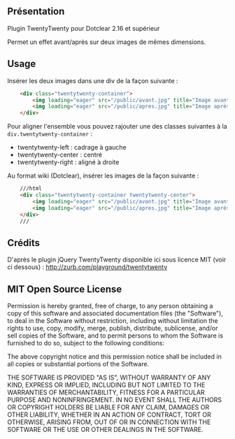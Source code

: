 ## Présentation

Plugin TwentyTwenty pour Dotclear 2.16 et supérieur

Permet un effet avant/après sur deux images de mêmes dimensions.

## Usage

Insérer les deux images dans une div de la façon suivante :

```html
	<div class="twentytwenty-container">
		<img loading="eager" src="/public/avant.jpg" title="Image avant" alt="Image avant traitement" />
		<img loading="eager" src="/public/apres.jpg" title="Image après" alt="Image après traitement" />
	</div>
```

Pour aligner l'ensemble vous pouvez rajouter une des classes suivantes à la <code>div.twentytwenty-container</code> :

* twentytwenty-left : cadrage à gauche
* twentytwenty-center : centré
* twentytwenty-right : aligné à droite

Au format wiki (Dotclear), insérer les images de la façon suivante :

```html
	///html
	<div class="twentytwenty-container twentytwenty-center">
        <img loading="eager" src="/public/avant.jpg" title="Image avant" alt="Image avant traitement" />
        <img loading="eager" src="/public/apres.jpg" title="Image après" alt="Image après traitement" />
	</div>
	///
```

## Crédits

D'après le plugin jQuery TwentyTwenty disponible ici sous licence MIT (voir ci dessous) : http://zurb.com/playground/twentytwenty

## MIT Open Source License

Permission is hereby granted, free of charge, to any person obtaining a copy of this software and associated documentation files (the "Software"), to deal in the Software without restriction, including without limitation the rights to use, copy, modify, merge, publish, distribute, sublicense, and/or sell copies of the Software, and to permit persons to whom the Software is furnished to do so, subject to the following conditions:

The above copyright notice and this permission notice shall be included in all copies or substantial portions of the Software.

THE SOFTWARE IS PROVIDED "AS IS", WITHOUT WARRANTY OF ANY KIND, EXPRESS OR IMPLIED, INCLUDING BUT NOT LIMITED TO THE WARRANTIES OF MERCHANTABILITY, FITNESS FOR A PARTICULAR PURPOSE AND NONINFRINGEMENT. IN NO EVENT SHALL THE AUTHORS OR COPYRIGHT HOLDERS BE LIABLE FOR ANY CLAIM, DAMAGES OR OTHER LIABILITY, WHETHER IN AN ACTION OF CONTRACT, TORT OR OTHERWISE, ARISING FROM, OUT OF OR IN CONNECTION WITH THE SOFTWARE OR THE USE OR OTHER DEALINGS IN THE SOFTWARE.

